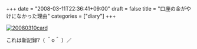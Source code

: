 +++
date = "2008-03-11T22:36:41+09:00"
draft = false
title = "口座の金がやけになかった理由"
categories = ["diary"]
+++

<a href='http://nobu666.com/wp-content/uploads/2008/03/20080310.jpg' title='20080310card'><img src='http://nobu666.com/wp-content/uploads/2008/03/20080310.thumbnail.jpg' alt='20080310card' /></a>

これは新記録?（ ＾o＾ ）／
